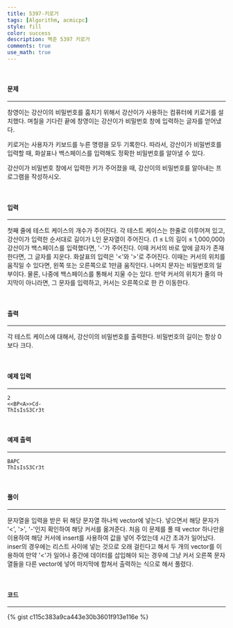 ```yaml
---
title: 5397-키로거
tags: [Algorithm, acmicpc]
style: fill
color: success
description: 백준 5397 키로거
comments: true
use_math: true
---
```


<br>

#### 문제

---

창영이는 강산이의 비밀번호를 훔치기 위해서 강산이가 사용하는 컴퓨터에 키로거를 설치했다. 며칠을 기다린 끝에 창영이는 강산이가 비밀번호 창에 입력하는 글자를 얻어냈다.<br>

키로거는 사용자가 키보드를 누른 명령을 모두 기록한다. 따라서, 강산이가 비밀번호를 입력할 때, 화살표나 백스페이스를 입력해도 정확한 비밀번호를 알아낼 수 있다.<br>

강산이가 비밀번호 창에서 입력한 키가 주어졌을 때, 강산이의 비밀번호를 알아내는 프로그램을 작성하시오.

<br>

#### 입력

---

첫째 줄에 테스트 케이스의 개수가 주어진다. 각 테스트 케이스는 한줄로 이루어져 있고, 강산이가 입력한 순서대로 길이가 L인 문자열이 주어진다. (1 ≤ L의 길이 ≤ 1,000,000) 강산이가 백스페이스를 입력했다면, '-'가 주어진다. 이때 커서의 바로 앞에 글자가 존재한다면, 그 글자를 지운다. 화살표의 입력은 '<'와 '>'로 주어진다. 이때는 커서의 위치를 움직일 수 있다면, 왼쪽 또는 오른쪽으로 1만큼 움직인다. 나머지 문자는 비밀번호의 일부이다. 물론, 나중에 백스페이스를 통해서 지울 수는 있다. 만약 커서의 위치가 줄의 마지막이 아니라면, 그 문자를 입력하고, 커서는 오른쪽으로 한 칸 이동한다.

<br>

#### 출력

---

각 테스트 케이스에 대해서, 강산이의 비밀번호를 출력한다. 비밀번호의 길이는 항상 0보다 크다.

<br>

#### 예제 입력

---

    2
    <<BP<A>>Cd-
    ThIsIsS3Cr3t

<br>

#### 예제 출력

---

    BAPC
    ThIsIsS3Cr3t

<br>

#### 풀이

---

문자열을 입력을 받은 뒤 해당 문자열 하나씩 vector에 넣는다. 넣으면서 해당 문자가 '<', '>', '-'인지 확인하여 해당 커서를 옮겨준다. 처음 이 문제를 풀 때 vector 하나만을 이용하여 해당 커서에 insert를 사용하여 값을 넣어 주었는데 시간 초과가 일어났다. inser의 경우에는 리스트 사이에 넣는 것으로 오래 걸린다고 해서 두 개의 vector를 이용하여 만약 '<'가 일어나 중간에 데이터를 삽입해야 되는 경우에 그냥 커서 오른쪽 문자열들을 다른 vector에 넣어 마지막에 합쳐서 출력하는 식으로 해서 풀렸다.

<br>

#### 코드

---

{% gist c115c383a9ca443e30b3601f913e116e %}